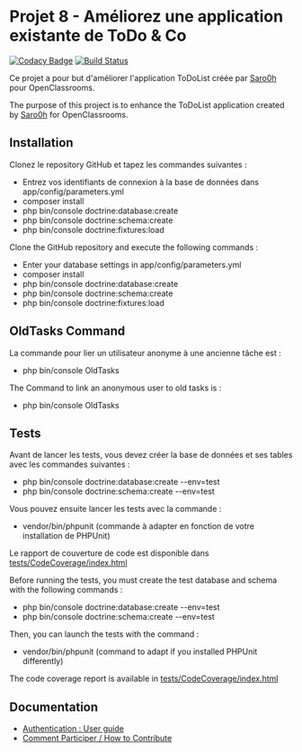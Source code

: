 # Projet 8 - Améliorez une application existante de ToDo & Co

[![Codacy Badge](https://api.codacy.com/project/badge/Grade/965db7fbc4544adc9cc77cbb2dcdbb45)](https://www.codacy.com/app/Maxxxiimus92/p8_todolist_app?utm_source=github.com&amp;utm_medium=referral&amp;utm_content=Maxxxiimus92/p8_todolist_app&amp;utm_campaign=Badge_Grade)
[![Build Status](https://travis-ci.org/Maxxxiimus92/p8_todolist_app.svg?branch=master)](https://travis-ci.org/Maxxxiimus92/p8_todolist_app)

Ce projet a pour but d'améliorer l'application ToDoList créée par [Saro0h](https://github.com/saro0h/projet8-TodoList) pour OpenClassrooms.

The purpose of this project is to enhance the ToDoList application created by [Saro0h](https://github.com/saro0h/projet8-TodoList) for OpenClassrooms.

## Installation

Clonez le repository GitHub et tapez les commandes suivantes :

- Entrez vos identifiants de connexion à la base de données dans app/config/parameters.yml
- composer install
- php bin/console doctrine:database:create
- php bin/console doctrine:schema:create
- php bin/console doctrine:fixtures:load

Clone the GitHub repository and execute the following commands :

- Enter your database settings in app/config/parameters.yml
- composer install
- php bin/console doctrine:database:create
- php bin/console doctrine:schema:create
- php bin/console doctrine:fixtures:load

## OldTasks Command

La commande pour lier un utilisateur anonyme à une ancienne tâche est :

- php bin/console OldTasks

The Command to link an anonymous user to old tasks is :

- php bin/console OldTasks

## Tests

Avant de lancer les tests, vous devez créer la base de données et ses tables avec les commandes suivantes :

- php bin/console doctrine:database:create --env=test
- php bin/console doctrine:schema:create --env=test

Vous pouvez ensuite lancer les tests avec la commande :

- vendor/bin/phpunit (commande à adapter en fonction de votre installation de PHPUnit)

Le rapport de couverture de code est disponible dans [tests/CodeCoverage/index.html](https://github.com/Maxxxiimus92/p8_todolist_app/blob/master/tests/CodeCoverage/index.html)

Before running the tests, you must create the test database and schema with the following commands :

- php bin/console doctrine:database:create --env=test
- php bin/console doctrine:schema:create --env=test

Then, you can launch the tests with the command :

- vendor/bin/phpunit (command to adapt if you installed PHPUnit differently)

The code coverage report is available in [tests/CodeCoverage/index.html](https://github.com/Maxxxiimus92/p8_todolist_app/blob/master/tests/CodeCoverage/index.html)

## Documentation

- [Authentication : User guide](https://github.com/Maxxxiimus92/p8_todolist_app/blob/master/docs/Authentication.md)
- [Comment Participer / How to Contribute](https://github.com/Maxxxiimus92/p8_todolist_app/blob/master/docs/Contribute.md)

